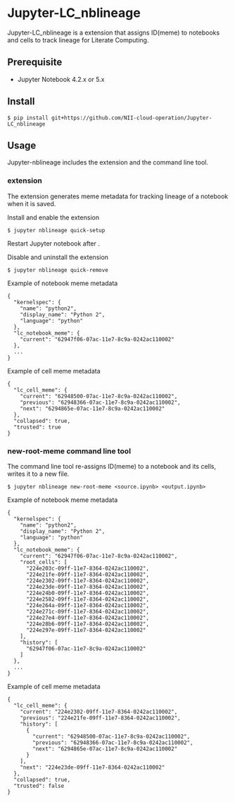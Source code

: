 # Jupyter-LC_nblineage

Jupyter-LC_nblineage is a extension that assigns ID(meme) to notebooks and cells to track lineage for Literate Computing.

## Prerequisite

* Jupyter Notebook 4.2.x or 5.x

##  Install

    $ pip install git+https://github.com/NII-cloud-operation/Jupyter-LC_nblineage

## Usage

Jupyter-nblineage includes the extension and the command line tool.

### extension

The extension generates meme metadata for tracking lineage of a notebook when it is saved.

Install and enable the extension

    $ jupyter nblineage quick-setup

Restart Jupyter notebook after .

Disable and uninstall the extension

    $ jupyter nblineage quick-remove

Example of notebook meme metadata

```
{
  "kernelspec": {
    "name": "python2",
    "display_name": "Python 2",
    "language": "python"
  },
  "lc_notebook_meme": {
    "current": "62947f06-07ac-11e7-8c9a-0242ac110002"
  },
  ...
}
```

Example of cell meme metadata

```
{
  "lc_cell_meme": {
    "current": "62948500-07ac-11e7-8c9a-0242ac110002",
    "previous": "62948366-07ac-11e7-8c9a-0242ac110002",
    "next": "6294865e-07ac-11e7-8c9a-0242ac110002"
  },
  "collapsed": true,
  "trusted": true
}
```

### new-root-meme command line tool

The command line tool re-assigns ID(meme) to a notebook and its cells, writes it to a new file.

    $ jupyter nblineage new-root-meme <source.ipynb> <output.ipynb>

Example of notebook meme metadata

```
{
  "kernelspec": {
    "name": "python2",
    "display_name": "Python 2",
    "language": "python"
  },
  "lc_notebook_meme": {
    "current": "62947f06-07ac-11e7-8c9a-0242ac110002",
    "root_cells": [
      "224e203c-09ff-11e7-8364-0242ac110002",
      "224e21fe-09ff-11e7-8364-0242ac110002",
      "224e2302-09ff-11e7-8364-0242ac110002",
      "224e23de-09ff-11e7-8364-0242ac110002",
      "224e24b0-09ff-11e7-8364-0242ac110002",
      "224e2582-09ff-11e7-8364-0242ac110002",
      "224e264a-09ff-11e7-8364-0242ac110002",
      "224e271c-09ff-11e7-8364-0242ac110002",
      "224e27e4-09ff-11e7-8364-0242ac110002",
      "224e28b6-09ff-11e7-8364-0242ac110002",
      "224e297e-09ff-11e7-8364-0242ac110002"
    ],
    "history": [
      "62947f06-07ac-11e7-8c9a-0242ac110002"
    ]
  },
  ...
}
```

Example of cell meme metadata

```
{
  "lc_cell_meme": {
    "current": "224e2302-09ff-11e7-8364-0242ac110002",
    "previous": "224e21fe-09ff-11e7-8364-0242ac110002",
    "history": [
      {
        "current": "62948500-07ac-11e7-8c9a-0242ac110002",
        "previous": "62948366-07ac-11e7-8c9a-0242ac110002",
        "next": "6294865e-07ac-11e7-8c9a-0242ac110002"
      }
    ],
    "next": "224e23de-09ff-11e7-8364-0242ac110002"
  },
  "collapsed": true,
  "trusted": false
}
```
